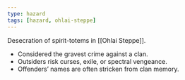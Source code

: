```yaml
---
type: hazard
tags: [hazard, ohlai-steppe]
---
```

Desecration of spirit-totems in [[Ohlai Steppe]].  
- Considered the gravest crime against a clan.  
- Outsiders risk curses, exile, or spectral vengeance.  
- Offenders’ names are often stricken from clan memory.  
